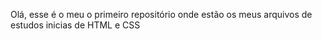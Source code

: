 Olá, esse é o meu o primeiro repositório onde estão os meus arquivos de estudos inicias de HTML e CSS